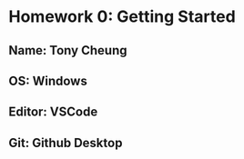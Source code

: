 # Homework 0: Getting Started
## Name: Tony Cheung
## OS: Windows
## Editor: VSCode
## Git: Github Desktop